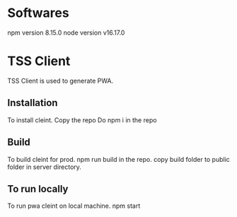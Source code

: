 # Softwares
npm version 8.15.0
node version v16.17.0



# TSS Client

TSS Client is used to generate PWA.

## Installation

To install cleint.
Copy the repo
Do npm i in the repo

## Build

To build cleint for prod.
npm run build in the repo.
copy build folder to public folder in server directory.


## To run locally

To run pwa cleint on local machine.
npm start